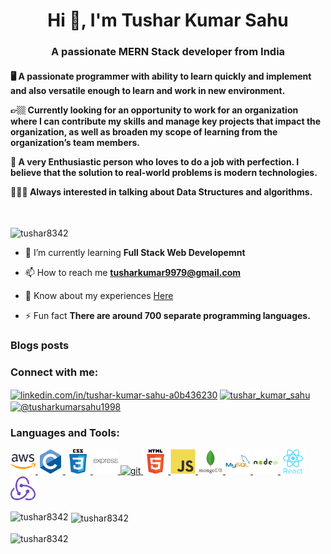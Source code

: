 <h1 align="center">Hi 👋, I'm Tushar Kumar Sahu</h1>
<h3 align="center">A passionate MERN Stack developer from India</h3>

<h4>🖥️ A passionate programmer with ability to learn quickly and implement and also versatile enough to learn and work in new environment.

👉🏼 Currently looking for an opportunity to work for an organization where I can contribute my skills and manage key projects that impact the organization, as well as broaden my scope of learning from the organization’s team members.

💯 A very Enthusiastic person who loves to do a job with perfection. I believe that the solution to real-world problems is modern technologies.

👨🏻‍💻 Always interested in talking about Data Structures and algorithms.</h4>
 <img src="https://camo.githubusercontent.com/c1dcb74cc1c1835b1d716f5051499a2814c683c806b15f04b0eba492863703e9/68747470733a2f2f63646e2e6472696262626c652e636f6d2f75736572732f3733303730332f73637265656e73686f74732f363538313234332f6176656e746f2e676966" alt="">

<p align="left"> <img src="https://komarev.com/ghpvc/?username=tushar8342&label=Profile%20views&color=0e75b6&style=flat" alt="tushar8342" /> </p>



- 🌱 I’m currently learning **Full Stack Web Developemnt**

- 📫 How to reach me **tusharkumar9979@gmail.com**

- 📄 Know about my experiences <a href="https://drive.google.com/drive/folders/18Sa0J82CnleztK9jyznqGRBUIMToUqUh?usp=sharing">Here</a>

- ⚡ Fun fact **There are around 700 separate programming languages.**

### Blogs posts
<!-- BLOG-POST-LIST:START -->
<!-- BLOG-POST-LIST:END -->

<h3 align="left">Connect with me:</h3>
<p align="left">
<a href="https://linkedin.com/in/tushar-kumar-sahu-a0b436230" target="blank"><img align="center" src="https://raw.githubusercontent.com/rahuldkjain/github-profile-readme-generator/master/src/images/icons/Social/linked-in-alt.svg" alt="linkedin.com/in/tushar-kumar-sahu-a0b436230" height="30" width="40" /></a>
<a href="https://instagram.com/tushar_kumar_sahu" target="blank"><img align="center" src="https://raw.githubusercontent.com/rahuldkjain/github-profile-readme-generator/master/src/images/icons/Social/instagram.svg" alt="tushar_kumar_sahu" height="30" width="40" /></a>
<a href="https://medium.com/@tusharkumarsahu1998" target="blank"><img align="center" src="https://raw.githubusercontent.com/rahuldkjain/github-profile-readme-generator/master/src/images/icons/Social/medium.svg" alt="@tusharkumarsahu1998" height="30" width="40" /></a>
</p>

<h3 align="left">Languages and Tools:</h3>

<p align="left"> <a href="https://aws.amazon.com" target="_blank" rel="noreferrer"> <img src="https://raw.githubusercontent.com/devicons/devicon/master/icons/amazonwebservices/amazonwebservices-original-wordmark.svg" alt="aws" width="40" height="40"/> </a> <a href="https://www.cprogramming.com/" target="_blank" rel="noreferrer"> <img src="https://raw.githubusercontent.com/devicons/devicon/master/icons/c/c-original.svg" alt="c" width="40" height="40"/> </a> <a href="https://www.w3schools.com/css/" target="_blank" rel="noreferrer"> <img src="https://raw.githubusercontent.com/devicons/devicon/master/icons/css3/css3-original-wordmark.svg" alt="css3" width="40" height="40"/> </a> <a href="https://expressjs.com" target="_blank" rel="noreferrer"> <img src="https://raw.githubusercontent.com/devicons/devicon/master/icons/express/express-original-wordmark.svg" alt="express" width="40" height="40"/> </a> <a href="https://git-scm.com/" target="_blank" rel="noreferrer"> <img src="https://www.vectorlogo.zone/logos/git-scm/git-scm-icon.svg" alt="git" width="40" height="40"/> </a> <a href="https://www.w3.org/html/" target="_blank" rel="noreferrer"> <img src="https://raw.githubusercontent.com/devicons/devicon/master/icons/html5/html5-original-wordmark.svg" alt="html5" width="40" height="40"/> </a> <a href="https://developer.mozilla.org/en-US/docs/Web/JavaScript" target="_blank" rel="noreferrer"> <img src="https://raw.githubusercontent.com/devicons/devicon/master/icons/javascript/javascript-original.svg" alt="javascript" width="40" height="40"/> </a> <a href="https://www.mongodb.com/" target="_blank" rel="noreferrer"> <img src="https://raw.githubusercontent.com/devicons/devicon/master/icons/mongodb/mongodb-original-wordmark.svg" alt="mongodb" width="40" height="40"/> </a> <a href="https://www.mysql.com/" target="_blank" rel="noreferrer"> <img src="https://raw.githubusercontent.com/devicons/devicon/master/icons/mysql/mysql-original-wordmark.svg" alt="mysql" width="40" height="40"/> </a> <a href="https://nodejs.org" target="_blank" rel="noreferrer"> <img src="https://raw.githubusercontent.com/devicons/devicon/master/icons/nodejs/nodejs-original-wordmark.svg" alt="nodejs" width="40" height="40"/> </a> <a href="https://reactjs.org/" target="_blank" rel="noreferrer"> <img src="https://raw.githubusercontent.com/devicons/devicon/master/icons/react/react-original-wordmark.svg" alt="react" width="40" height="40"/> </a> <a href="https://redux.js.org" target="_blank" rel="noreferrer"> <img src="https://raw.githubusercontent.com/devicons/devicon/master/icons/redux/redux-original.svg" alt="redux" width="40" height="40"/> </a> </p>


<p><img align="left" src="https://github-readme-stats.vercel.app/api/top-langs?username=tushar8342&show_icons=true&locale=en&layout=compact" alt="tushar8342" /></p>

<p>&nbsp;<img align="center" src="https://github-readme-stats.vercel.app/api?username=tushar8342&show_icons=true&locale=en" alt="tushar8342" /></p>

<p><img align="center" src="https://github-readme-streak-stats.herokuapp.com/?user=tushar8342&" alt="tushar8342" /></p>
